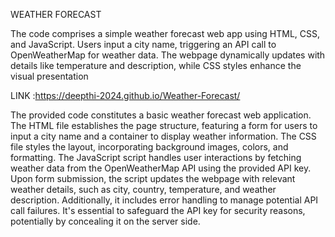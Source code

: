 WEATHER FORECAST


The code comprises a simple weather forecast web app using HTML, CSS, and JavaScript. Users input a city name, triggering an API call to OpenWeatherMap for weather data.
The webpage dynamically updates with details like temperature and description, while CSS styles enhance the visual presentation


LINK :https://deepthi-2024.github.io/Weather-Forecast/


The provided code constitutes a basic weather forecast web application. The HTML file establishes the page structure, featuring a form for users to input a city name and a container to display weather information. 
The CSS file styles the layout, incorporating background images, colors, and formatting. The JavaScript script handles user interactions by fetching weather data from the OpenWeatherMap API using the provided API key. 
Upon form submission, the script updates the webpage with relevant weather details, such as city, country, temperature, and weather description. 
Additionally, it includes error handling to manage potential API call failures. It's essential to safeguard the API key for security reasons, potentially by concealing it on the server side.
